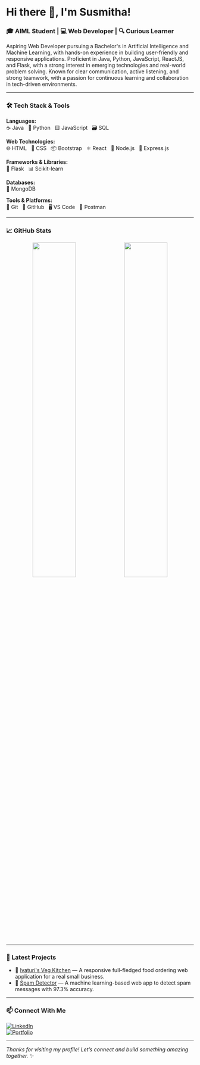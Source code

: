 # Hi there 👋, I'm Susmitha!
### 🎓 AIML Student | 💻 Web Developer | 🔍 Curious Learner

Aspiring Web Developer pursuing a Bachelor's in Artificial Intelligence and Machine Learning, with hands-on experience in building user-friendly and responsive applications. Proficient in Java, Python, JavaScript, ReactJS, and Flask, with a strong interest in emerging technologies and real-world problem solving. Known for clear communication, active listening, and strong teamwork, with a passion for continuous learning and collaboration in tech-driven environments.

---

### 🛠️ Tech Stack & Tools

**Languages:**  
☕ Java &nbsp;&nbsp;🐍 Python &nbsp;&nbsp;🟨 JavaScript &nbsp;&nbsp;🗃️ SQL

**Web Technologies:**  
🌐 HTML &nbsp;&nbsp;🎨 CSS &nbsp;&nbsp;📦 Bootstrap &nbsp;&nbsp;⚛️ React &nbsp;&nbsp;🌿 Node.js &nbsp;&nbsp;🚂 Express.js

**Frameworks & Libraries:**  
🧪 Flask &nbsp;&nbsp;📊 Scikit-learn

**Databases:**  
🍃 MongoDB

**Tools & Platforms:**  
🔧 Git &nbsp;&nbsp;🐙 GitHub &nbsp;&nbsp;🖥️ VS Code &nbsp;&nbsp;📮 Postman

---

### 📈 GitHub Stats

<p align="center">
  <img src="https://github-readme-stats.vercel.app/api?username=susmithaivaturi&show_icons=true&theme=radical" width="48%" />
  <img src="https://github-readme-stats.vercel.app/api/top-langs/?username=susmithaivaturi&layout=compact&theme=radical" width="48%" />
</p>

---

### 📝 Latest Projects

- 💼 [Ivaturi's Veg Kitchen](https://ivaturisvegkitchen.me) — A responsive full-fledged food ordering web application for a real small business.  
- 🌱 [Spam Detector](https://susmithaivaturi.github.io/Spam-Detector) — A machine learning-based web app to detect spam messages with 97.3% accuracy.

---

### 📫 Connect With Me

[![LinkedIn](https://img.shields.io/badge/-LinkedIn-blue?logo=Linkedin&style=for-the-badge)](https://www.linkedin.com/in/naga-sai-susmitha-i)  
[![Portfolio](https://img.shields.io/badge/-Portfolio-ff69b4?style=for-the-badge)](https://susmithaivaturi.tech)

---

_Thanks for visiting my profile! Let’s connect and build something amazing together._ ✨
